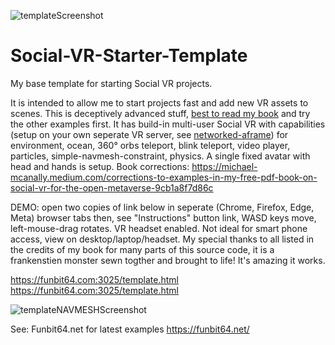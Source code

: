 
![templateScreenshot](https://user-images.githubusercontent.com/21044198/197547191-755748fd-4db3-4f92-8a39-e07635c3b612.jpg)

# Social-VR-Starter-Template
My base template for starting Social VR projects.


It is intended to allow me to start projects fast and add new VR assets to scenes. This is deceptively advanced stuff, <a href="https://github.com/Mike-McAnally/SocialVRfortheMetaversewithA-FrameWebXR" target="_blank">best to read my book</a> and try the other examples first. 
It has build-in multi-user Social VR with capabilities (setup on your own seperate VR server, see <a href="https://github.com/networked-aframe/networked-aframe" taget="_blank">networked-aframe</a>) for environment, ocean, 360° orbs teleport, blink teleport, video player, particles, simple-navmesh-constraint, physics.
A single fixed avatar with head and hands is setup.  Book corrections: https://michael-mcanally.medium.com/corrections-to-examples-in-my-free-pdf-book-on-social-vr-for-the-open-metaverse-9cb1a8f7d86c

DEMO:
open two copies of link below in seperate (Chrome, Firefox, Edge, Meta) browser tabs then, see "Instructions" button link,
WASD keys move, left-mouse-drag rotates.  VR headset enabled.  Not ideal for smart phone access, view on desktop/laptop/headset. My special thanks to all listed in the credits of my book for many parts of this source code, it is a frankenstien monster sewn togther and brought to life! It's amazing it works.

<a href="https://funbit64.com:3025/template.html" target="_blank">https://funbit64.com:3025/template.html</a><br>
<a href="https://funbit64.com:3025/template.html" target="_blank">https://funbit64.com:3025/template.html</a>


![templateNAVMESHScreenshot](https://user-images.githubusercontent.com/21044198/197547560-49bdbbb6-0e29-419c-bcfb-f19a28d2b0a2.jpg)

See: Funbit64.net for latest examples
https://funbit64.net/
